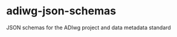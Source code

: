 adiwg-json-schemas
==================

JSON schemas for the ADIwg project and data metadata standard
